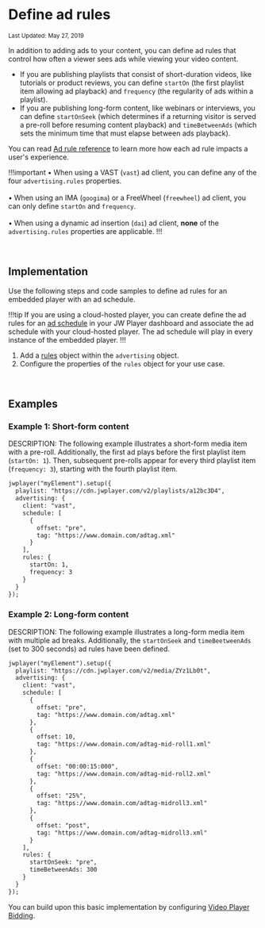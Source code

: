 # Define ad rules

<sup>Last Updated: May 27, 2019</sup>

In addition to adding ads to your content, you can define ad rules that control how often a viewer sees ads while viewing your video content. 

* If you are publishing playlists that consist of short-duration videos, like tutorials or product reviews, you can define `startOn` (the first playlist item allowing ad playback) and `frequency` (the regularity of ads within a playlist). 
* If you are publishing long-form content, like webinars or interviews, you can define `startOnSeek` (which determines if a returning visitor is served a pre-roll before resuming content playback) and `timeBetweenAds` (which sets the minimum time that must elapse between ads playback).

You can read [Ad rule reference](https://support.jwplayer.com/articles/ad-rules-reference) to learn more how each ad rule impacts a user's experience.

!!!important
&bull; When using a VAST (`vast`) ad client, you can define any of the four `advertising.rules` properties.<br/><br/>&bull; When using an IMA (`googima`) or a FreeWheel (`freewheel`) ad client, you can only define `startOn` and `frequency`. <br/><br/>&bull; When using a dynamic ad insertion (`dai`) ad client, **none** of the `advertising.rules` properties are applicable. 
!!!

<br/>

## Implementation

Use the following steps and code samples to define ad rules for an embedded player with an ad schedule.

!!!tip
If you are using a cloud-hosted player, you can create define the ad rules for an [ad schedule](https://support.jwplayer.com/articles/how-to-schedule-ad-breaks) in your JW Player dashboard and associate the ad schedule with your cloud-hosted player. The ad schedule will play in every instance of the embedded player.
!!!

1. Add a <a href="../../customization/configuration-reference/#advertising-rules" target="_blank">rules</a> object within the `advertising` object.
2. Configure the properties of the `rules` object for your use case.

<br/>

## Examples

### Example 1: Short-form content

DESCRIPTION: The following example illustrates a short-form media item with a pre-roll. Additionally, the first ad plays before the first playlist item (`startOn: 1`). Then, subsequent pre-rolls appear for every third playlist item (`frequency: 3`), starting with the fourth playlist item.

```html
jwplayer("myElement").setup({
  playlist: "https://cdn.jwplayer.com/v2/playlists/a12bc3D4",
  advertising: {
    client: "vast",
    schedule: [
      {
        offset: "pre",
        tag: "https://www.domain.com/adtag.xml"
      }
    ],
    rules: {
      startOn: 1,
      frequency: 3
    }
  }
});
```

### Example 2: Long-form content

DESCRIPTION: The following example illustrates a long-form media item with multiple ad breaks. Additionally, the `startOnSeek` and `timeBeetweenAds` (set to 300 seconds) ad rules have been defined.

```html
jwplayer("myElement").setup({
  playlist: "https://cdn.jwplayer.com/v2/media/ZYz1Lb0t",
  advertising: {
    client: "vast",
    schedule: [
      {
        offset: "pre",
        tag: "https://www.domain.com/adtag.xml"
      },
      {
        offset: 10,
        tag: "https://www.domain.com/adtag-mid-roll1.xml"
      },
      {
        offset: "00:00:15:000",
        tag: "https://www.domain.com/adtag-mid-roll2.xml"
      },
      {
        offset: "25%",
        tag: "https://www.domain.com/adtag-midroll3.xml"
      },
      {
        offset: "post",
        tag: "https://www.domain.com/adtag-midroll3.xml"
      }
    ],
    rules: {
      startOnSeek: "pre",
      timeBetweenAds: 300
    }
  }
});
```

You can build upon this basic implementation by configuring [Video Player Bidding](../video_player_bidding_advanced_guide).